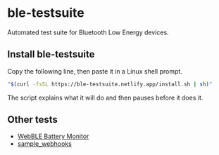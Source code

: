 # ble-testsuite

Automated test suite for Bluetooth Low Energy devices.

## Install ble-testsuite

Copy the following line, then paste it in a <!-- macOS Terminal or -->
Linux shell prompt.

```bash
"$(curl -fsSL https://ble-testsuite.netlify.app/install.sh | sh)"
```

The script explains what it will do and then pauses before it does it.
<!-- Read about other [installation options](#). -->

<!--
## Run the tests

```bash
export VAR1=value1
export VAR2=value2
curl -fsSL https://gmacario.github.io/ble-testsuite/run.sh | sh
```
-->

## Other tests

* [WebBLE Battery Monitor](docs/extras/BatteryMonitor)
* [sample_webhooks](docs/sample_webhooks/README.md)

<!-- EOF -->
